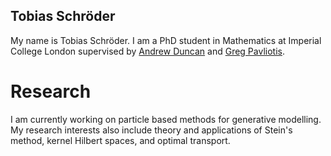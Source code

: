 ## Tobias Schröder

My name is Tobias Schröder. I am a PhD student in Mathematics at Imperial College London supervised by [Andrew Duncan](https://www.ma.imperial.ac.uk/~aduncan/) and [Greg Pavliotis](https://www.ma.imperial.ac.uk/~pavl/).

# Research
I am currently working on particle based methods for generative modelling. My research interests also include theory and applications of Stein's method, kernel Hilbert spaces, and optimal transport.

